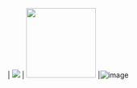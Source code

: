 | <img src="https://github-readme-stats.vercel.app/api?username=nicole1707&show_icons=true&theme=synthwave"/>  |  <img with="" height="138" src="https://github-readme-stats.vercel.app/api/top-langs/?username=nicole1707&layout=compact"/>  |![image](https://user-images.githubusercontent.com/67175550/127701312-9aa08210-0b13-47ab-83b5-6eac6e5f6f47.png)
